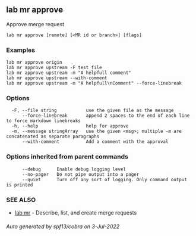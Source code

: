 ## lab mr approve

Approve merge request

```
lab mr approve [remote] [<MR id or branch>] [flags]
```

### Examples

```
lab mr approve origin
lab mr approve upstream -F test_file
lab mr approve upstream -m "A helpfull comment"
lab mr approve upstream --with-comment
lab mr approve upstream -m "A helpfull\nComment" --force-linebreak
```

### Options

```
  -F, --file string           use the given file as the message
      --force-linebreak       append 2 spaces to the end of each line to force markdown linebreaks
  -h, --help                  help for approve
  -m, --message stringArray   use the given <msg>; multiple -m are concatenated as separate paragraphs
      --with-comment          Add a comment with the approval
```

### Options inherited from parent commands

```
      --debug      Enable debug logging level
      --no-pager   Do not pipe output into a pager
      --quiet      Turn off any sort of logging. Only command output is printed
```

### SEE ALSO

* [lab mr](lab_mr.md)	 - Describe, list, and create merge requests

###### Auto generated by spf13/cobra on 3-Jul-2022
